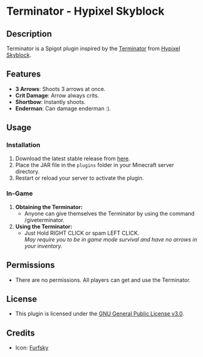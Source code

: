 # Terminator - Hypixel Skyblock

## Description
Terminator is a Spigot plugin inspired by the [Terminator](https://wiki.hypixel.net/Terminator) from [Hypixel Skyblock](https://wiki.hypixel.net/Main_Page).

## Features
- **3 Arrows**: Shoots 3 arrows at once.
- **Crit Damage**: Arrow always crits.
- **Shortbow**: Instantly shoots.
- **Enderman**: Can damage enderman :).

## Usage
### Installation
1. Download the latest stable release from [here](https://github.com/VermeilChan/Terminator/releases/latest).
2. Place the JAR file in the `plugins` folder in your Minecraft server directory.
3. Restart or reload your server to activate the plugin.

### In-Game
1. **Obtaining the Terminator:**
   - Anyone can give themselves the Terminator by using the command /giveterminator.
2. **Using the Terminator:**
   - Just Hold RIGHT CLICK or spam LEFT CLICK.<br>
   _May require you to be in game mode survival and have no arrows in your inventory._

## Permissions
- There are no permissions. All players can get and use the Terminator.

## License
- This plugin is licensed under the [GNU General Public License v3.0](LICENSE).

## Credits
- Icon: [Furfsky](https://furfsky.net/)
